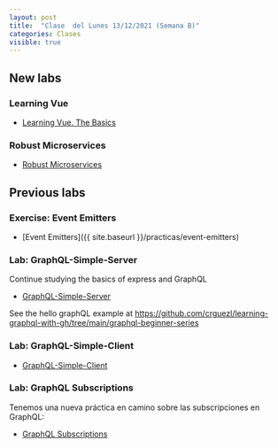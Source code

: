 ```yaml
---
layout: post
title:  "Clase  del Lunes 13/12/2021 (Semana B)"
categories: Clases
visible: true
---
```



## New labs

### Learning Vue

* [Learning Vue. The Basics](https://crguezl.github.io/learning-vue-geting-started-guide/)

### Robust Microservices

* [Robust Microservices]({{site.baseurl}}/practicas/robust-microservices)

## Previous labs

### Exercise: Event Emitters

* [Event Emitters]({{ site.baseurl }}/practicas/event-emitters)


### Lab: GraphQL-Simple-Server

Continue studying the basics of express and GraphQL

* [GraphQL-Simple-Server]({{site.baseurl}}/practicas/graphql-simple-server/#resolvers)

See the hello graphQL example at <https://github.com/crguezl/learning-graphql-with-gh/tree/main/graphql-beginner-series>


### Lab: GraphQL-Simple-Client 

* [GraphQL-Simple-Client]({{site.baseurl}}/practicas/graphql-simple-client/)


### Lab: GraphQL Subscriptions

Tenemos una nueva práctica en camino sobre las subscripciones en GraphQL:

* [GraphQL Subscriptions]({{site.baseurl}}/practicas/graphql-subscriptions/)

